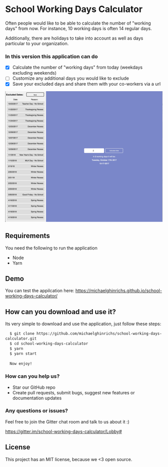 # School Working Days Calculator

Often people would like to be able to calculate the number of "working days" from now. For instance, 10 working days is often 14 regular days.

Additionally, there are holidays to take into account as well as days particular to your organization.

### In this version this application can do

- [x] Calculate the number of "working days" from today (weekdays excluding weekends)
- [ ] Customize any additional days you would like to exclude
- [x] Save your excluded days and share them with your co-workers via a url

![home dashboard](prints/home.png)

## Requirements

You need the following to run the application

- Node
- Yarn

## Demo

You can test the appilcation here:
https://michaelghinrichs.github.io/school-working-days-calculator/

## How can you download and use it?

Its very simple to download and use the application, just follow these steps:

```
  $ git clone https://github.com/michaelghinrichs/school-working-days-calculator.git
  $ cd school-working-days-calculator
  $ yarn
  $ yarn start

  Now enjoy!
```

### How can you help us?

- Star our GitHub repo
- Create pull requests, submit bugs, suggest new features or documentation updates

### Any questions or issues?

Feel free to join the Gitter chat room and talk to us about it :)

https://gitter.im/school-working-days-calculator/Lobby#


## License

This project has an MIT license, because we <3 open source.
